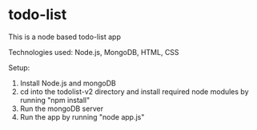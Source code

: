 # todo-list

This is a node based todo-list app

Technologies used:
Node.js, MongoDB, HTML, CSS

Setup:
1. Install Node.js and mongoDB
2. cd into the todolist-v2 directory and install required node modules by running "npm install"
3. Run the mongoDB server
4. Run the app by running "node app.js"